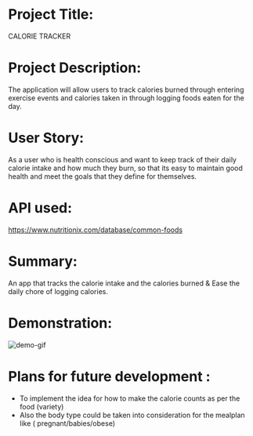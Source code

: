 # Project Title: 
CALORIE TRACKER

# Project Description: 
The application will allow users to track calories burned through entering exercise events and calories taken in through logging foods eaten for the day.

# User Story:
As a user who is health conscious and want to keep track of their daily calorie intake and how much they burn, so that its easy to maintain good health and meet the goals that they define for themselves.

# API used:
 https://www.nutritionix.com/database/common-foods

# Summary:
An app that tracks the calorie intake and the calories burned & Ease the daily chore of logging calories.

# Demonstration:
![demo-gif](https://github.com/sarita87das/project-one-self-work-/blob/master/calorietracker.gif)

# Plans for future development :
* To implement the idea for how to make the calorie counts as per the food (variety)
* Also the body type could be taken into consideration for the mealplan like ( pregnant/babies/obese)